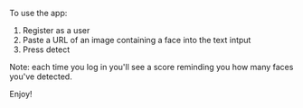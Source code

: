 To use the app:

1) Register as a user
2) Paste a URL of an image containing a face into the text intput
3) Press detect

Note: each time you log in you'll see a score reminding you how many faces you've detected.

Enjoy!